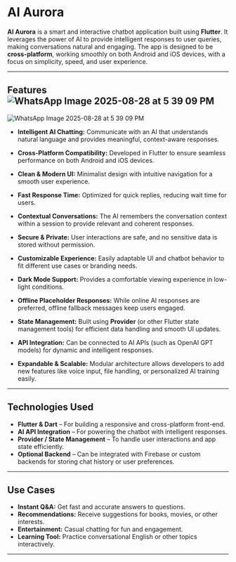 
# AI Aurora

**AI Aurora** is a smart and interactive chatbot application built using **Flutter**. It leverages the power of AI to provide intelligent responses to user queries, making conversations natural and engaging. The app is designed to be **cross-platform**, working smoothly on both Android and iOS devices, with a focus on simplicity, speed, and user experience.

---

## Features![WhatsApp Image 2025-08-28 at 5 39 09 PM](https://github.com/user-attachments/assets/5dd3761e-4968-4f7d-a40a-568fd13a22a6)
![WhatsApp Image 2025-08-28 at 5 39 09 PM](https://github.com/user-attachments/assets/08f724d5-f160-4220-b453-4efd8b82a196)


* **Intelligent AI Chatting:**
  Communicate with an AI that understands natural language and provides meaningful, context-aware responses.

* **Cross-Platform Compatibility:**
  Developed in Flutter to ensure seamless performance on both Android and iOS devices.

* **Clean & Modern UI:**
  Minimalist design with intuitive navigation for a smooth user experience.

* **Fast Response Time:**
  Optimized for quick replies, reducing wait time for users.

* **Contextual Conversations:**
  The AI remembers the conversation context within a session to provide relevant and coherent responses.

* **Secure & Private:**
  User interactions are safe, and no sensitive data is stored without permission.

* **Customizable Experience:**
  Easily adaptable UI and chatbot behavior to fit different use cases or branding needs.

* **Dark Mode Support:**
  Provides a comfortable viewing experience in low-light conditions.

* **Offline Placeholder Responses:**
  While online AI responses are preferred, offline fallback messages keep users engaged.

* **State Management:**
  Built using **Provider** (or other Flutter state management tools) for efficient data handling and smooth UI updates.

* **API Integration:**
  Can be connected to AI APIs (such as OpenAI GPT models) for dynamic and intelligent responses.

* **Expandable & Scalable:**
  Modular architecture allows developers to add new features like voice input, file handling, or personalized AI training easily.

---

## Technologies Used

* **Flutter & Dart** – For building a responsive and cross-platform front-end.
* **AI API Integration** – For powering the chatbot with intelligent responses.
* **Provider / State Management** – To handle user interactions and app state efficiently.
* **Optional Backend** – Can be integrated with Firebase or custom backends for storing chat history or user preferences.

---

## Use Cases

* **Instant Q\&A:** Get fast and accurate answers to questions.
* **Recommendations:** Receive suggestions for books, movies, or other interests.
* **Entertainment:** Casual chatting for fun and engagement.
* **Learning Tool:** Practice conversational English or other topics interactively.

---

